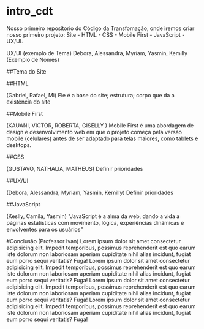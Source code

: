 # intro_cdt
Nosso primeiro repositorio do Código da Transfomação, onde iremos criar nosso primeiro projeto: 
Site - HTML - CSS - Mobile First - JavaScript - UX/UI.





UX/UI (exemplo de Tema)
Debora, Alessandra, Myriam, Yasmin, Kemilly (Exemplo de Nomes)





##Tema do Site





##HTML

(Gabriel, Rafael, Mi) 
Ele é a base do site; estrutura; corpo que da a existência do site





##Mobile First

(KAUANI, VICTOR, ROBERTA, GISELLY )
Mobile First é uma abordagem de design e desenvolvimento web em que o projeto começa pela versão mobile (celulares) antes de ser adaptado para telas maiores, como tablets e desktops.





##CSS

(GUSTAVO, NATHALIA, MATHEUS)
Definir prioridades





##UX/UI

(Debora, Alessandra, Myriam, Yasmin, Kemilly)
Definir prioridades





##JavaScript

(Keslly, Camila, Yasmin)
"JavaScript é a alma da web, dando a vida a páginas estátisticas com movimento, lógica, experiências dinâmicas e envolventes para os usuários"





#Conclusão
(Professor Ivan)
Lorem ipsum dolor sit amet consectetur adipisicing elit. Impedit temporibus, possimus reprehenderit est quo earum
iste dolorum non laboriosam aperiam cupiditate nihil alias incidunt, fugiat eum porro sequi veritatis? Fuga!
Lorem ipsum dolor sit amet consectetur adipisicing elit. Impedit temporibus, possimus reprehenderit est quo earum
iste dolorum non laboriosam aperiam cupiditate nihil alias incidunt, fugiat eum porro sequi veritatis? Fuga!
Lorem ipsum dolor sit amet consectetur adipisicing elit. Impedit temporibus, possimus reprehenderit est quo earum
iste dolorum non laboriosam aperiam cupiditate nihil alias incidunt, fugiat eum porro sequi veritatis? Fuga!
Lorem ipsum dolor sit amet consectetur adipisicing elit. Impedit temporibus, possimus reprehenderit est quo earum
iste dolorum non laboriosam aperiam cupiditate nihil alias incidunt, fugiat eum porro sequi veritatis? Fuga!